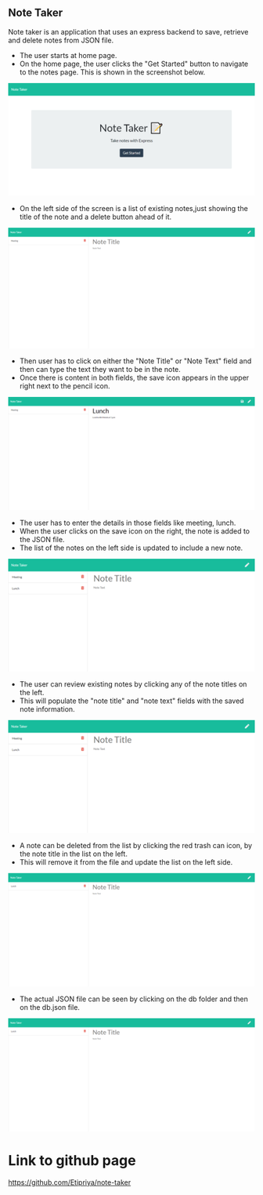 ## Note Taker

Note taker is an application that uses an express backend to save, retrieve and delete notes from JSON file.

- The user starts at home page.
- On the home page, the user clicks the "Get Started" button to navigate to the notes page. This is shown in the screenshot below.

![image](./images/home-page.png)

- On the left side of the screen is a list of existing notes,just showing the title of the note and a delete button ahead of it.

![image](./images/landing-page.png)

- Then user has to click on either the "Note Title" or "Note Text" field and then can type the text they want to be in the note.
- Once there is content in both fields, the save icon appears in the upper right next to the pencil icon.

![image](./images/adding-note.png)

- The user has to enter the details in those fields like meeting, lunch.
- When the user clicks on the save icon on the right, the note is added to the JSON file.
- The list of the notes on the left side is updated to include a new note.

![image](./images/new-note-added.png)

- The user can review existing notes by clicking any of the note titles on the left.
- This will populate the "note title" and "note text" fields with the saved note information.

![image](./images/new-note-added.png)

- A note can be deleted from the list by clicking the red trash can icon, by the note title in the list on the left.
- This will remove it from the file and update the list on the left side.

![image](./images/deleted-notes-page.png)

- The actual JSON file can be seen by clicking on the db folder and then on the db.json file.

![image](./images/deleted-notes-page.png)

# Link to github page

https://github.com/Etipriya/note-taker
